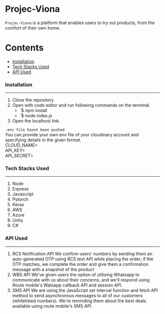 # Projec-Viona

`Projec-Viona` is a platform that enables users to try out products, from the comfort of their own home.


Contents
========

 * [Installation](#installation)
 * [Tech Stacks Used](#Tech-Stacks-Used)
 * [API Used](#API-Used)


### Installation
---

1. Clone the repository
2. Open with code editor and run following commands on the terminal.
    + `$ npm install 
    + `$ node index.js
3. Open the localhost link.

`.env file hasnt been pushed`
<br/>
You can provide your own env file of your cloudinary account and specifying details in the given format.
<br/>
CLOUD_NAME=
<br/>
API_KEY=
<br/>
API_SECRET=
<br/>


### Tech Stacks Used
---
1. Node
2. Express
3. Javascript
4. Pytorch
5. Keras
6. AWS
7. Azure
8. Unity
9. C#

### API Used
---

1. RCS Notification API
We confirm users' numbers by sending them an auto-generated OTP using RCS text API while placing the order; if the OTP matches, we complete the order and give them a confirmation message with a snapshot of the product
2. WBS API
We've given users the option of utilising Whatsapp to communicate with us about their concerns, and we'll respond using Route mobile's Watsapp callback API and session API.
3. SMS API
We are using the JavaScript set interval function and fetch API method to send asynchronous messages to all of our customers (whitelisted numbers). We're reminding them about the best deals available using route mobile's SMS API.
